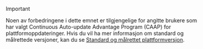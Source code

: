 > [!IMPORTANT]
> Noen av forbedringene i dette emnet er tilgjengelige for angitte brukere som har valgt Continuous Auto-update Advantage Program (CAAP) for plattformoppdateringer. Hvis du vil ha mer informasjon om standard og målrettede versjoner, kan du se [Standard og målrettet plattformversjon](../fin-and-ops/get-started/public-preview-releases.md).
